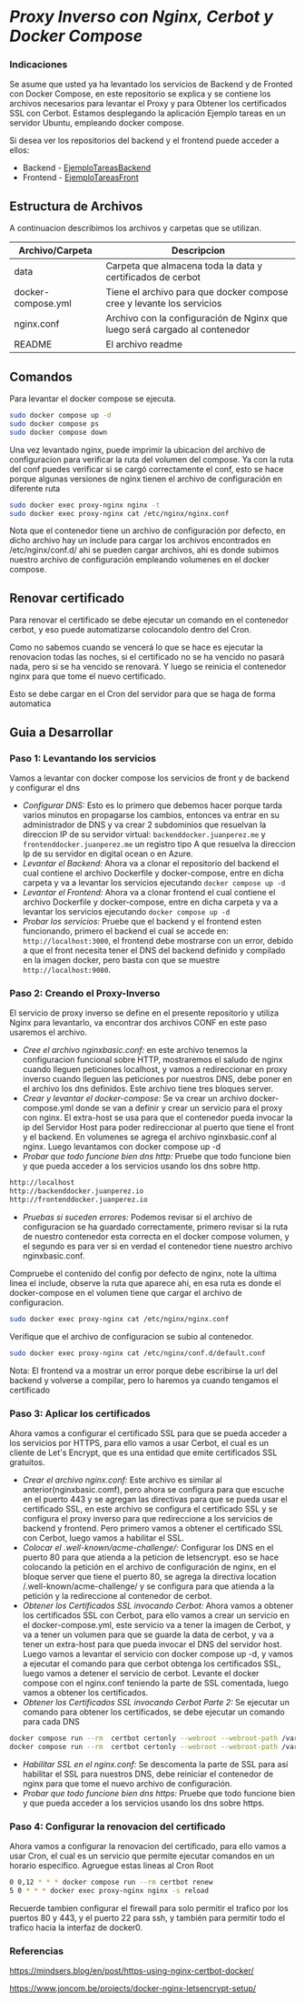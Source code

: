 # _Proxy Inverso con Nginx, Cerbot y Docker Compose_

### Indicaciones
Se asume que usted ya ha levantado los servicios de Backend y de Fronted con Docker Compose, en este repositorio se explica y se contiene los archivos necesarios para levantar el Proxy y para Obtener los certificados SSL con Cerbot.
Estamos desplegando la aplicación Ejemplo tareas en un servidor Ubuntu, empleando docker compose.

Si desea ver los repositorios del backend y el frontend puede acceder a ellos:
- Backend - [EjemploTareasBackend](https://github.com/calderonperaza/ejemplotareasBackEndExpress)
- Frontend - [EjemploTareasFront](https://github.com/calderonperaza/ejemplotareasfrontend)

## Estructura de Archivos

A continuacion describimos los archivos y carpetas que se utilizan.

| Archivo/Carpeta | Descripcion |
| ------ | ------ |
| data | Carpeta que almacena toda la data y certificados de cerbot|
| docker-compose.yml | Tiene el archivo para que docker compose cree y levante los servicios |
| nginx.conf | Archivo con la configuración de Nginx que luego será cargado al contenedor |
| README | El archivo readme |


## Comandos
Para levantar el docker compose se ejecuta.

```sh
sudo docker compose up -d
sudo docker compose ps
sudo docker compose down
```

Una vez levantado nginx, puede imprimir la ubicacion del archivo de configuracion para verificar la ruta del volumen del compose. Ya con la ruta del conf puedes verificar si se cargó correctamente el conf, esto se hace porque algunas versiones de nginx tienen el archivo de configuración en diferente ruta

```sh
sudo docker exec proxy-nginx nginx -t
sudo docker exec proxy-nginx cat /etc/nginx/nginx.conf
```
Nota que el contenedor tiene un archivo de configuración por defecto, en dicho archivo hay un include para cargar los archivos encontrados en /etc/nginx/conf.d/ ahi se pueden cargar archivos, ahi es donde subimos nuestro archivo de configuración empleando volumenes en el docker compose.

## Renovar certificado
Para renovar el certificado se debe ejecutar un comando en el contenedor cerbot, y eso puede automatizarse colocandolo dentro del Cron.

Como no sabemos cuando se vencerá lo que se hace es ejecutar la renovacion todas las noches, si el certificado no se ha vencido no pasará nada, pero si se ha vencido se renovará. Y luego se reinicia el contenedor nginx para que tome el nuevo certificado.


Esto se debe cargar en el Cron del servidor para que se haga de forma automatica

## Guia a Desarrollar

### Paso 1: Levantando los servicios
Vamos a levantar con docker compose los servicios de front y de backend y configurar el dns

- _Configurar DNS:_ Esto es lo primero que debemos hacer porque tarda varios minutos en propagarse los cambios, entonces va entrar en su administrador de DNS y va crear 2 subdominios que resuelvan la direccion IP de su servidor virtual: `backenddocker.juanperez.me` y `frontenddocker.juanperez.me` un registro tipo A que resuelva la direccion Ip de su servidor en digital ocean o en Azure.
- _Levantar el Backend:_ Ahora va a clonar el repositorio del backend el cual contiene el archivo Dockerfile y docker-compose, entre en dicha carpeta y va a levantar los servicios ejecutando `docker compose up -d`
- _Levantar el Frontend:_ Ahora va a clonar frontend el cual contiene el archivo Dockerfile y docker-compose, entre en dicha carpeta y va a levantar los servicios ejecutando `docker compose up -d`
- _Probar los servicios:_ Pruebe que el backend y el frontend esten funcionando, primero el backend el cual se accede en: `http://localhost:3000`, el frontend debe mostrarse con un error, debido a que el front necesita tener el DNS del backend definido y compilado en la imagen docker, pero basta con que se muestre `http://localhost:9080`.

### Paso 2: Creando el Proxy-Inverso
El servicio de proxy inverso se define en el presente repositorio y utiliza Nginx para levantarlo, va encontrar dos archivos CONF en este paso usaremos el archivo.

- _Cree el archivo nginxbasic.conf:_ en este archivo tenemos la configuracion funcional sobre HTTP, mostraremos el saludo de nginx cuando lleguen peticiones localhost, y vamos a redireccionar en proxy inverso cuando lleguen las peticiones por nuestros DNS, debe poner en el archivo los dns definidos. Este archivo tiene tres bloques server.
- _Crear y levantar el docker-compose:_ Se va crear un archivo docker-compose.yml donde se van a definir y crear un servicio para el proxy con nginx. El extra-host se usa para que el contenedor pueda invocar la ip del Servidor Host para poder redireccionar al puerto que tiene el front y el backend. En volumenes se agrega el archivo nginxbasic.conf al nginx. Luego levantamos con docker compose up -d
- _Probar que todo funcione bien dns http:_ Pruebe que todo funcione bien y que pueda acceder a los servicios usando los dns sobre http.
```sh
http://localhost
http://backenddocker.juanperez.io
http://frontenddocker.juanperez.io
```
- _Pruebas si suceden errores:_ Podemos revisar si el archivo de configuracion se ha guardado correctamente, primero revisar si la ruta de nuestro contenedor esta correcta en el docker compose volumen, y el segundo es para ver si en verdad el contenedor tiene nuestro archivo nginxbasic.conf.

Compruebe el contenido del config por defecto de nginx, note la ultima linea el include, observe la ruta que aparece ahi, en esa ruta es donde el docker-compose en el volumen tiene que cargar el archivo de configuracion.
```sh
sudo docker exec proxy-nginx cat /etc/nginx/nginx.conf
```

Verifique que el archivo de configuracion se subio al contenedor.
```sh
sudo docker exec proxy-nginx cat /etc/nginx/conf.d/default.conf
```
Nota: El frontend va a mostrar un error porque debe escribirse la url del backend y volverse a compilar, pero lo haremos ya cuando tengamos el certificado

### Paso 3: Aplicar los certificados

Ahora vamos a configurar el certificado SSL para que se pueda acceder a los servicios por HTTPS, para ello vamos a usar Cerbot, el cual es un cliente de Let's Encrypt, que es una entidad que emite certificados SSL gratuitos.

- _Crear el archivo nginx.conf:_ Este archivo es similar al anterior(nginxbasic.comf), pero ahora se configura para que escuche en el puerto 443 y se agregan las directivas para que se pueda usar el certificado SSL, en este archivo se configura el certificado SSL y se configura el proxy inverso para que redireccione a los servicios de backend y frontend. Pero primero vamos a obtener el certificado SSL con Cerbot, luego vamos a habilitar el SSL.
- _Colocar el .well-known/acme-challenge/:_ Configurar los DNS en el puerto 80 para que atienda a la peticion de letsencrypt. eso se hace colocando la petición en el archivo de configuración de nginx, en el bloque server que tiene el puerto 80, se agrega la directiva location /.well-known/acme-challenge/ y se configura para que atienda a la petición y la redireccione al contenedor de cerbot.
- _Obtener los Certificados SSL invocando Cerbot:_ Ahora vamos a obtener los certificados SSL con Cerbot, para ello vamos a crear un servicio en el docker-compose.yml, este servicio va a tener la imagen de Cerbot, y va a tener un volumen para que se guarde la data de cerbot, y va a tener un extra-host para que pueda invocar el DNS del servidor host. Luego vamos a levantar el servicio con docker compose up -d, y vamos a ejecutar el comando para que cerbot obtenga los certificados SSL, luego vamos a detener el servicio de cerbot. Levante el docker compose con el nginx.conf teniendo la parte de SSL comentada, luego vamos a obtener los certificados. 
- _Obtener los Certificados SSL invocando Cerbot Parte 2:_ Se ejecutar un comando para obtener los certificados, se debe ejecutar un comando para cada DNS
```sh
docker compose run --rm  certbot certonly --webroot --webroot-path /var/www/certbot/ -d backenddocker.juanperez.io
docker compose run --rm  certbot certonly --webroot --webroot-path /var/www/certbot/ -d frontenddocker.juanperez.io
```
- _Habilitar SSL en el nginx.conf:_ Se descomenta la parte de SSL para así habilitar el SSL para nuestros DNS, debe reiniciar el contenedor de nginx para que tome el nuevo archivo de configuración.
- _Probar que todo funcione bien dns https:_ Pruebe que todo funcione bien y que pueda acceder a los servicios usando los dns sobre https.


### Paso 4: Configurar la renovacion del certificado

Ahora vamos a configurar la renovacion del certificado, para ello vamos a usar Cron, el cual es un servicio que permite ejecutar comandos en un horario especifico. Agruegue estas lineas al Cron Root

```sh
0 0,12 * * * docker compose run --rm certbot renew
5 0 * * * docker exec proxy-nginx nginx -s reload
```

Recuerde tambien configurar el firewall para solo permitir el trafico por los puertos 80 y 443, y el puerto 22 para ssh, y también para permitir todo el trafico hacia la interfaz de docker0.

### Referencias

https://mindsers.blog/en/post/https-using-nginx-certbot-docker/

https://www.joncom.be/projects/docker-nginx-letsencrypt-setup/
